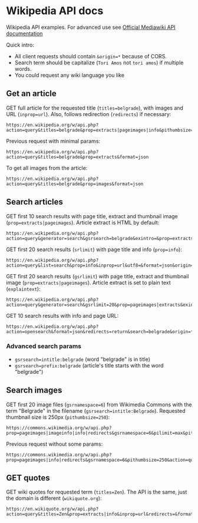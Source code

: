 # Wikipedia API docs

Wikipedia API examples. For advanced use see [Official Mediawiki API documentation](https://www.mediawiki.org/wiki/API:Main_page)

Quick intro: 

- All client requests should contain `&origin=*` because of CORS. 
- Search term should be capitalize (`Tori Amos` not `tori amos`) if multiple words.
- You could request any wiki language you like

## Get an article

GET full article for the requested title (`titles=belgrade`), with images and URL (`inprop=url`). Also, follows redirection (`redirects`) if necessary:

```
https://en.wikipedia.org/w/api.php?action=query&titles=belgrade&prop=extracts|pageimages|info&pithumbsize=400&inprop=url&redirects=&format=json&origin=*
```

Previous request with minimal params:

```
https://en.wikipedia.org/w/api.php?action=query&titles=belgrade&prop=extracts&format=json
```

To get all images from the article:

```
https://en.wikipedia.org/w/api.php?action=query&titles=belgrade&prop=images&format=json
```

## Search articles

GET first 10 search results with page title, extract and thumbnail image (`prop=extracts|pageimages`). Article extract is HTML by default:

```
https://en.wikipedia.org/w/api.php?action=query&generator=search&gsrsearch=belgrade&exintro=&prop=extracts|pageimages&format=json&origin=*
```

GET first 20 search results (`srlimit`) with page title and info (`prop=info`):

```
https://en.wikipedia.org/w/api.php?action=query&list=search&prop=info&inprop=url&utf8=&format=json&origin=*&srlimit=20&srsearch=belgrade
```

GET first 20 search results (`gsrlimit`) with page title, extract and thumbnail image (`prop=extracts|pageimages`). Article extract is set to plain text (`explaintext`):

```
https://en.wikipedia.org/w/api.php?action=query&generator=search&gsrlimit=20&prop=pageimages|extracts&exintro&explaintext&exlimit=max&format=json&origin=*&gsrsearch=belgrade
```

GET 10 search results with info and page URL:

```
https://en.wikipedia.org/w/api.php?action=opensearch&format=json&redirects=return&search=belgrade&origin=*
```

### Advanced search params

- `gsrsearch=intitle:belgrade` (word "belgrade" is in title)
- `gsrsearch=prefix:belgrade` (article's title starts with the word "belgrade")

## Search images

GET first 20 image files (`gsrnamespace=6`) from Wikimedia Commons with the term "Belgrade" in the filename (`gsrsearch=intitle:Belgrade`). Requested thumbnail size is 250px (`pithumbsize=250`):

```
https://commons.wikimedia.org/w/api.php?prop=pageimages|imageinfo|info|redirects&gsrnamespace=6&pilimit=max&pithumbsize=250&iiprop=extmetadata&iiextmetadatafilter=ImageDescription&action=query&inprop=url&redirects=&format=json&generator=search&gsrsearch=intitle:Belgrade&gsrlimit=20
```

Previous request without some params:

```
https://commons.wikimedia.org/w/api.php?prop=pageimages|info|redirects&gsrnamespace=6&pithumbsize=250&action=query&inprop=url&redirects=&format=json&generator=search&gsrsearch=intitle:Belgrade&gsrlimit=20
```

## GET quotes

GET wiki quotes for requested term (`titles=Zen`). The API is the same, just the domain is different (`wikiquote.org`):

```
https://en.wikiquote.org/w/api.php?action=query&titles=Zen&prop=extracts|info&inprop=url&redirects=&format=json
```
